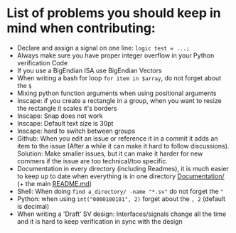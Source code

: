 # List of problems you should keep in mind when contributing:
- Declare and assign a signal on one line: `logic test = ...;`
- Always make sure you have proper integer overflow in your Python verification Code
- If you use a BigEndian ISA use BigEndian Vectors
- When writing a bash for loop `for item in $array`, do not forget about the `$`
- Mixing python function arguments when using positional arguments
- Inscape: if you create a rectangle in a group, when you want to resize the rectangle it scales
  it's borders
- Inscape: Snap does not work
- Inscape: Default text size is 30pt
- Inscape: hard to switch between groups
- Github: When you edit an issue or reference it in a commit it adds an item to the issue (After a
  while it can make it hard to follow discussions). Solution: Make smaller issues, but it can make
  it harder for new commers if the issue are too technical/too specific.
- Documentation in every directory (including Readmes), it is much easier to keep up to date when
  everything is in one directory [Documentation/](Documentation/) (+ the main [README.md](README.md))
- Shell: When doing `find a_directory/ -name "*.sv"` do not forget the `"`
- Python: when using `int("0000100101", 2)` forget about the `, 2` (default is decimal)
- When writing a 'Draft' SV design: Interfaces/signals change all the time and it is hard to keep verification in sync with the design 
